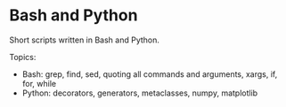 # Bash and Python

Short scripts written in Bash and Python.

Topics:
- Bash: grep, find, sed, quoting all commands and arguments, xargs, if, for, while
- Python: decorators, generators, metaclasses, numpy, matplotlib
